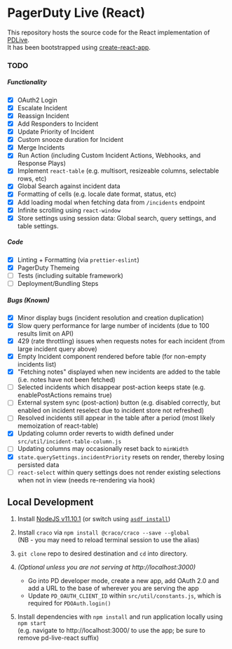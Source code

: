 # PagerDuty Live (React)

This repository hosts the source code for the React implementation of [PDLive](https://github.com/martindstone/PDlive).  
It has been bootstrapped using [create-react-app](https://github.com/facebook/create-react-app).

### TODO

##### Functionality

- [x] OAuth2 Login
- [x] Escalate Incident
- [x] Reassign Incident
- [x] Add Responders to Incident
- [x] Update Priority of Incident
- [x] Custom snooze duration for Incident
- [x] Merge Incidents
- [x] Run Action (including Custom Incident Actions, Webhooks, and Response Plays)
- [x] Implement `react-table` (e.g. multisort, resizeable columns, selectable rows, etc)
- [x] Global Search against incident data
- [x] Formatting of cells (e.g. locale date format, status, etc)
- [x] Add loading modal when fetching data from `/incidents` endpoint
- [x] Infinite scrolling using `react-window`
- [x] Store settings using session data: Global search, query settings, and table settings.

##### Code

- [x] Linting + Formatting (via `prettier-eslint`)
- [x] PagerDuty Themeing
- [ ] Tests (including suitable framework)
- [ ] Deployment/Bundling Steps

##### Bugs (Known)

- [x] Minor display bugs (incident resolution and creation duplication)
- [x] Slow query performance for large number of incidents (due to 100 results limit on API)
- [x] 429 (rate throttling) issues when requests notes for each incident (from large incident query above)
- [x] Empty Incident component rendered before table (for non-empty incidents list)
- [x] "Fetching notes" displayed when new incidents are added to the table (i.e. notes have not been fetched)
- [ ] Selected incidents which disappear post-action keeps state (e.g. enablePostActions remains true)
- [ ] External system sync (post-action) button (e.g. disabled correctly, but enabled on incident reselect due to incident store not refreshed)
- [ ] Resolved incidents still appear in the table after a period (most likely memoization of react-table)
- [x] Updating column order reverts to width defined under `src/util/incident-table-column.js`
- [ ] Updating columns may occasionally reset back to `minWidth`
- [x] `state.querySettings.incidentPriority` resets on render, thereby losing persisted data
- [ ] `react-select` within query settings does not render existing selections when not in view (needs re-rendering via hook)

## Local Development

1. Install [NodeJS v11.10.1](https://nodejs.org/tr/blog/release/v11.10.1/) (or switch using [`asdf install`](https://github.com/asdf-vm/asdf))

2. Install `craco` via `npm install @craco/craco --save --global`  
   (NB - you may need to reload terminal session to use the alias)

3. `git clone` repo to desired destination and `cd` into directory.

4. _(Optional unless you are not serving at http://localhost:3000)_

   - Go into PD developer mode, create a new app, add OAuth 2.0 and add a URL to the base of wherever you are serving the app
   - Update `PD_OAUTH_CLIENT_ID` within `src/util/constants.js`, which is required for `PDOAuth.login()`

5. Install dependencies with `npm install` and run application locally using `npm start`  
   (e.g. navigate to http://localhost:3000/ to use the app; be sure to remove pd-live-react suffix)
